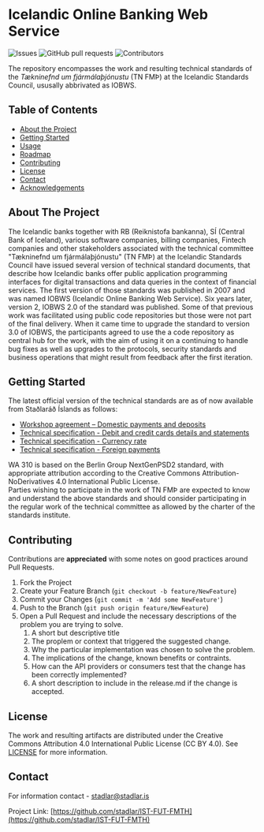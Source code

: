 
# Icelandic Online Banking Web Service
![Issues](https://img.shields.io/github/issues/stadlar/IST-FUT-FMTH)
![GitHub pull requests](https://img.shields.io/github/issues-pr/Stadlar/IST-FUT-FMTH)
![Contributors](https://img.shields.io/github/contributors/stadlar/IST-FUT-FMTH)
<!-- ![Lates release by date](https://img.shields.io/github/v/release/Stadlar/IST-FUT-FMTH)
![License](https://img.shields.io/github/license/Stadlar/IST-FUT-FMTH) -->

The repository encompasses the work and resulting technical standards of the *Tækninefnd um fjármálaþjónustu* (TN FMÞ) at the Icelandic Standards Council, ususally abbrivated as IOBWS.

<!-- TABLE OF CONTENTS -->
## Table of Contents

* [About the Project](#about-the-project)
* [Getting Started](#getting-started)
* [Usage](#usage)
* [Roadmap](#roadmap)
* [Contributing](#contributing)
* [License](#license)
* [Contact](#contact)
* [Acknowledgements](#acknowledgements)

<!-- ABOUT THE PROJECT -->
## About The Project

The Icelandic banks together with RB (Reiknistofa bankanna), SÍ (Central Bank of Iceland), various software companies, billing companies, Fintech companies and other stakeholders associated with the technical committee "Tækninefnd um fjármálaþjónustu" (TN FMÞ) at the Icelandic Standards Council have issued several version of technical standard documents, that describe  how Icelandic banks offer public application programming interfaces for digital transactions and data queries in the context of financial services.
The first version of those standards was published in 2007 and was named IOBWS (Icelandic Online Banking Web Service).
Six years later, version 2, IOBWS 2.0 of the standard was published. Some of that previous work was facilitated using public code repositories but those were not part of the final delivery.
When it came time to upgrade the standard to version 3.0 of IOBWS, the participants agreed to use the a code repository as central hub for the work, with the aim of using it on a continuing to handle bug fixes as well as upgrades to the protocols, security standards and business operations that might result from feedback after the first iteration.

<!-- GETTING STARTED -->
## Getting Started

The latest official version of the technical standards are as of now available from Staðlaráð Íslands as follows:

* [Workshop agreement – Domestic payments and deposits](https://stadlar.is/stadlabudin/vara/?ProductName=IST-WA-310-2020)
* [Technical specification - Debit and credit cards details and statements](https://stadlar.is/stadlabudin/vara/?ProductName=IST-TS-311-2021)
* [Technical specification - Currency rate](https://stadlar.is/stadlabudin/vara/?ProductName=IST-TS-312-2021)
* [Technical specification - Foreign payments](https://stadlar.is/stadlabudin/vara/?ProductName=IST-TS-313-2021)

WA 310 is based on the Berlin Group NextGenPSD2 standard, with appropriate attribution according to the Creative Commons Attribution-NoDerivatives 4.0 International Public License.  
Parties wishing to participate in the work of TN FMÞ are expected to know and understand the above standards and should consider participating in the regular work of the technical committee as allowed by the charter of the standards institute.

<!-- CONTRIBUTING -->
## Contributing

Contributions are **appreciated** with some notes on good practices around Pull Requests.

1. Fork the Project
2. Create your Feature Branch (`git checkout -b feature/NewFeature`)
3. Commit your Changes (`git commit -m 'Add some NewFeature'`)
4. Push to the Branch (`git push origin feature/NewFeature`)
5. Open a Pull Request and include the necessary descriptions of the problem you are trying to solve.
    1. A short but descriptive title
    2. The proplem or context that triggered the suggested change.
    3. Why the particular implementation was chosen to solve the problem.
    4. The implications of the change, known benefits or contraints.
    5. How can the API providers or consumers test that the change has been correctly implemented?
    6. A short description to include in the release.md if the change is accepted.

<!-- LICENSE -->
## License

The work and resulting artifacts are distributed under the Creative Commons Attribution 4.0 International Public License (CC BY 4.0). See [LICENSE](LICENSE.txt) for more information.

<!-- CONTACT -->
## Contact

For information contact - stadlar@stadlar.is

Project Link: [https://github.com/stadlar/IST-FUT-FMTH](https://github.com/stadlar/IST-FUT-FMTH)

<!-- ACKNOWLEDGEMENTS -->
<!-- ## Acknowledgements -->

